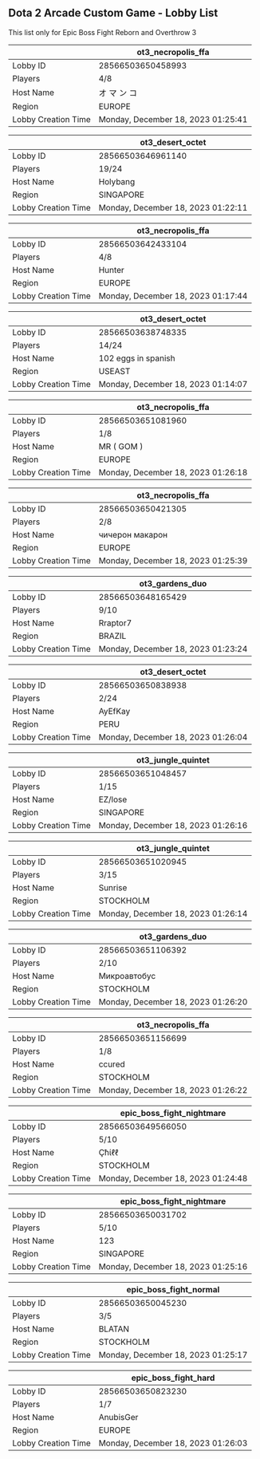 ## Dota 2 Arcade Custom Game - Lobby List

This list only for Epic Boss Fight Reborn and Overthrow 3

|  | ot3_necropolis_ffa |
| ------ | ------ |
| Lobby ID | 28566503650458993 |
| Players | 4/8 |
| Host Name | オ マ ン コ |
| Region | EUROPE |
| Lobby Creation Time | Monday, December 18, 2023 01:25:41 |


|  | ot3_desert_octet |
| ------ | ------ |
| Lobby ID | 28566503646961140 |
| Players | 19/24 |
| Host Name | Holybang |
| Region | SINGAPORE |
| Lobby Creation Time | Monday, December 18, 2023 01:22:11 |


|  | ot3_necropolis_ffa |
| ------ | ------ |
| Lobby ID | 28566503642433104 |
| Players | 4/8 |
| Host Name | Hunter |
| Region | EUROPE |
| Lobby Creation Time | Monday, December 18, 2023 01:17:44 |


|  | ot3_desert_octet |
| ------ | ------ |
| Lobby ID | 28566503638748335 |
| Players | 14/24 |
| Host Name | 102 eggs in spanish |
| Region | USEAST |
| Lobby Creation Time | Monday, December 18, 2023 01:14:07 |


|  | ot3_necropolis_ffa |
| ------ | ------ |
| Lobby ID | 28566503651081960 |
| Players | 1/8 |
| Host Name | MR ( GOM ) |
| Region | EUROPE |
| Lobby Creation Time | Monday, December 18, 2023 01:26:18 |


|  | ot3_necropolis_ffa |
| ------ | ------ |
| Lobby ID | 28566503650421305 |
| Players | 2/8 |
| Host Name | чичерон макарон |
| Region | EUROPE |
| Lobby Creation Time | Monday, December 18, 2023 01:25:39 |


|  | ot3_gardens_duo |
| ------ | ------ |
| Lobby ID | 28566503648165429 |
| Players | 9/10 |
| Host Name | Rraptor7 |
| Region | BRAZIL |
| Lobby Creation Time | Monday, December 18, 2023 01:23:24 |


|  | ot3_desert_octet |
| ------ | ------ |
| Lobby ID | 28566503650838938 |
| Players | 2/24 |
| Host Name | AyEfKay |
| Region | PERU |
| Lobby Creation Time | Monday, December 18, 2023 01:26:04 |


|  | ot3_jungle_quintet |
| ------ | ------ |
| Lobby ID | 28566503651048457 |
| Players | 1/15 |
| Host Name | EZ/lose |
| Region | SINGAPORE |
| Lobby Creation Time | Monday, December 18, 2023 01:26:16 |


|  | ot3_jungle_quintet |
| ------ | ------ |
| Lobby ID | 28566503651020945 |
| Players | 3/15 |
| Host Name | Sunrise |
| Region | STOCKHOLM |
| Lobby Creation Time | Monday, December 18, 2023 01:26:14 |


|  | ot3_gardens_duo |
| ------ | ------ |
| Lobby ID | 28566503651106392 |
| Players | 2/10 |
| Host Name | Микроавтобус |
| Region | STOCKHOLM |
| Lobby Creation Time | Monday, December 18, 2023 01:26:20 |


|  | ot3_necropolis_ffa |
| ------ | ------ |
| Lobby ID | 28566503651156699 |
| Players | 1/8 |
| Host Name | ccured |
| Region | STOCKHOLM |
| Lobby Creation Time | Monday, December 18, 2023 01:26:22 |


|  | epic_boss_fight_nightmare |
| ------ | ------ |
| Lobby ID | 28566503649566050 |
| Players | 5/10 |
| Host Name | Çħίℓℓ |
| Region | STOCKHOLM |
| Lobby Creation Time | Monday, December 18, 2023 01:24:48 |


|  | epic_boss_fight_nightmare |
| ------ | ------ |
| Lobby ID | 28566503650031702 |
| Players | 5/10 |
| Host Name | 123 |
| Region | SINGAPORE |
| Lobby Creation Time | Monday, December 18, 2023 01:25:16 |


|  | epic_boss_fight_normal |
| ------ | ------ |
| Lobby ID | 28566503650045230 |
| Players | 3/5 |
| Host Name | BLATAN |
| Region | STOCKHOLM |
| Lobby Creation Time | Monday, December 18, 2023 01:25:17 |


|  | epic_boss_fight_hard |
| ------ | ------ |
| Lobby ID | 28566503650823230 |
| Players | 1/7 |
| Host Name | AnubisGer |
| Region | EUROPE |
| Lobby Creation Time | Monday, December 18, 2023 01:26:03 |


